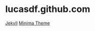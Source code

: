 # lucasdf.github.com

[Jekyll](https://jekyllrb.com/docs/home/)
[Minima Theme](https://github.com/jekyll/minima)
